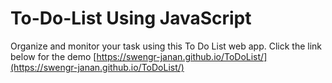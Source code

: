 # To-Do-List Using JavaScript

Organize and monitor your task using this To Do List web app. Click the link below for the demo
[https://swengr-janan.github.io/ToDoList/](https://swengr-janan.github.io/ToDoList/)
